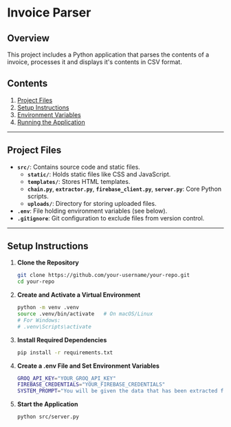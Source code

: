 # Invoice Parser

## Overview
This project includes a Python application that parses the contents of a invoice, processes it and displays it's contents in CSV format.


## Contents

1. [Project Files](#project-files)
2. [Setup Instructions](#setup-instructions)
3. [Environment Variables](#environment-variables)
4. [Running the Application](#running-the-application)

---

## Project Files

- **`src/`**: Contains source code and static files.
  - **`static/`**: Holds static files like CSS and JavaScript.
  - **`templates/`**: Stores HTML templates.
  - **`chain.py`**, **`extractor.py`**, **`firebase_client.py`**, **`server.py`**: Core Python scripts.
  - **`uploads/`**: Directory for storing uploaded files.
- **`.env`**: File holding environment variables (see below).
- **`.gitignore`**: Git configuration to exclude files from version control.

---

## Setup Instructions

1. **Clone the Repository**  
   ```bash
   git clone https://github.com/your-username/your-repo.git
   cd your-repo
   ```

2. **Create and Activate a Virtual Environment** 
   ```bash
   python -m venv .venv
   source .venv/bin/activate   # On macOS/Linux
   # For Windows:
   # .venv\Scripts\activate
   ```

3. **Install Required Dependencies** 
   ```bash
   pip install -r requirements.txt
   ```

4. **Create a .env File and Set Environment Variables** 
   ```bash
   GROQ_API_KEY="YOUR_GROQ_API_KEY"
   FIREBASE_CREDENTIALS="YOUR_FIREBASE_CREDENTIALS"
   SYSTEM_PROMPT="You will be given the data that has been extracted from the image of an invoice. The data is in full unstructured format, you need to parse the data, extract all the item details like SL No, HSN code, item description and each and every other column, dont miss out on any columns and also each row should have an equal number of columns, that uniform number of columns. And if in a row there are no elements, that is every column is empty, dont include that row and also dont repeat any column. And along with these for individual items, also give the total for the entire data in the end, and if any column there is no data, leave that column empty. The response should only contain the mentioned items in csv format, not even a single extra text should be present."
   ```

5. **Start the Application** 
   ```bash
   python src/server.py
   ```



